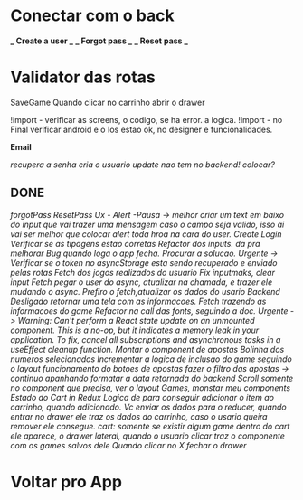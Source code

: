 # Conectar com o back

**_ Create a user _**
**_ Forgot pass _**
**_ Reset pass _**

# Validator das rotas

SaveGame
Quando clicar no carrinho abrir o drawer

!import - verificar as screens, o codigo, se ha error. a logica.
!import - no Final verificar android e o Ios estao ok, no designer e funcionalidades.

**Email**

_recupera a senha_
_cria o usuario_
_update nao tem no backend! colocar?_

## DONE

_forgotPass_
_ResetPass_
_Ux - Alert_
_-Pausa -> melhor criar um text em baixo do input que vai trazer uma mensagem caso o campo seja valido, isso ai vai ser melhor que colocar alert toda hroa na cara do user._
_Create_
_Login_
_Verificar se as tipagens estao corretas_
_Refactor dos inputs. da pra melhorar_
_Bug quando loga o app fecha. Procurar a solucao._
_Urgente -> Verificar se o token no asyncStorage esta sendo recuperado e enviado pelas rotas_
_Fetch dos jogos realizados do usuario_
_Fix inputmaks, clear input_
_Fetch pegar o user do async, atualizar na chamada, e trazer ele mudando o async. Prefiro o fetch,atualizar os dados do usario_
_Backend Desligado retornar uma tela com as informacoes._
_Fetch trazendo as informacoes do game_
_Refactor na call das fonts, seguindo a doc._
_Urgente -> Warning: Can't perform a React state update on an unmounted component. This is a no-op, but it indicates a memory leak in your application. To fix, cancel all subscriptions and asynchronous tasks in a useEffect cleanup function._
_Montar o component de apostas_
_Bolinha dos numeros selecionados_
_Incrementar a logica de inclusao do game seguindo o layout_
_funcionamento do botoes de apostas_
_fazer o filtro das apostas -> continuo apanhando_
_formatar a data retornada do backend_
_Scroll somente no component que precisa, ver o layout_
_Games, monstar meu components_
_Estado do Cart in Redux_
_Logica de para conseguir adicionar o item ao carrinho, quando adicionado. Vc enviar os dados para o reducer, quando entrar no drawer ele traz os dados do carrinho, caso o usario queira remover ele consegue._
_cart: somente se existir algum game dentro do cart ele aparece, o drawer lateral, quando o usuario clicar traz o componente com os games salvos dele_
_Quando clicar no X fechar o drawer_

# Voltar pro App
